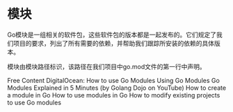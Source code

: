 # 模块

Go模块是一组相关的软件包，这些软件包的版本都是一起发布的。它们规定了我们项目的要求，列出了所有需要的依赖，并帮助我们跟踪所安装的依赖的具体版本。 

模块由模块路径标识，该路径在我们项目中go.mod文件的第一行中声明。 

<ResourceGroupTitle>Free Content</ResourceGroupTitle>
<BadgeLink badgeText='Read' href='https://www.digitalocean.com/community/tutorials/how-to-use-go-modules'>DigitalOcean: How to use Go Modules</BadgeLink>
<BadgeLink badgeText='Read' href='https://go.dev/blog/using-go-modules'>Using Go Modules</BadgeLink>
<BadgeLink badgeText='Watch' href='https://youtu.be/7xSxIwWJ9R4'>Go Modules Explained in 5 Minutes (by Golang Dojo on YouTube)</BadgeLink>
<BadgeLink colorScheme='yellow' badgeText='Read' href='https://go.dev/doc/tutorial/create-module'>How to create a module in Go</BadgeLink>
<BadgeLink colorScheme='yellow' badgeText='Read' href='https://go.dev/blog/using-go-modules'>How to use modules in Go</BadgeLink>
<BadgeLink colorScheme='yellow' badgeText='Read' href='https://jfrog.com/blog/converting-projects-for-go-modules/'>How to modify existing projects to use Go modules</BadgeLink>
